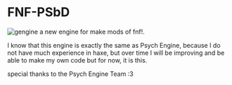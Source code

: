 # FNF-PSbD
![gengine](https://user-images.githubusercontent.com/109924369/182033144-475f5470-26e2-4a1a-a1df-50737811aa5b.png)
a new engine for make mods of fnf!.

I know that this engine is exactly the same as Psych Engine, because I do not have much experience in haxe, but over time I will be improving and be able to make my own code but for now, it is this.


special thanks to the Psych Engine Team :3


